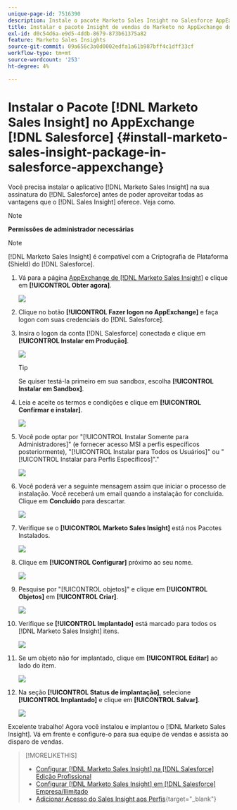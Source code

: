 ```yaml
---
unique-page-id: 7516390
description: Instale o pacote Marketo Sales Insight no Salesforce AppExchange - Documentação do Marketo - Documentação do produto
title: Instalar o pacote Insight de vendas do Marketo no AppExchange do Salesforce
exl-id: d0c54d6a-e9d5-4ddb-8679-873b61375a82
feature: Marketo Sales Insights
source-git-commit: 09a656c3a0d0002edfa1a61b987bff4c1dff33cf
workflow-type: tm+mt
source-wordcount: '253'
ht-degree: 4%

---
```


# Instalar o Pacote [!DNL Marketo Sales Insight] no AppExchange [!DNL Salesforce] {#install-marketo-sales-insight-package-in-salesforce-appexchange}

Você precisa instalar o aplicativo [!DNL Marketo Sales Insight] na sua assinatura do [!DNL Salesforce] antes de poder aproveitar todas as vantagens que o [!DNL Sales Insight] oferece. Veja como.

>[!NOTE]
>
>**Permissões de administrador necessárias**

>[!NOTE]
>
>[!DNL Marketo Sales Insight] é compatível com a Criptografia de Plataforma (Shield) do [!DNL Salesforce].

1. Vá para a página [AppExchange de [!DNL Marketo Sales Insight]](https://appexchange.salesforce.com/listingDetail?listingId=a0N30000001SVZmEAO) e clique em **[!UICONTROL Obter agora]**.

   ![](assets/install-marketo-sales-insight-package-in-salesforce-appexchange-1.png)

1. Clique no botão **[!UICONTROL Fazer logon no AppExchange]** e faça logon com suas credenciais do [!DNL Salesforce].

1. Insira o logon da conta [!DNL Salesforce] conectada e clique em **[!UICONTROL Instalar em Produção]**.

   ![](assets/install-marketo-sales-insight-package-in-salesforce-appexchange-2.png)

   >[!TIP]
   >
   >Se quiser testá-la primeiro em sua sandbox, escolha **[!UICONTROL Instalar em Sandbox]**.

1. Leia e aceite os termos e condições e clique em **[!UICONTROL Confirmar e instalar]**.

   ![](assets/install-marketo-sales-insight-package-in-salesforce-appexchange-3.png)

1. Você pode optar por &quot;[!UICONTROL Instalar Somente para Administradores]&quot; (e fornecer acesso MSI a perfis específicos posteriormente), &quot;[!UICONTROL Instalar para Todos os Usuários]&quot; ou &quot;[!UICONTROL Instalar para Perfis Específicos]&quot;.&quot;

   ![](assets/install-marketo-sales-insight-package-in-salesforce-appexchange-4.png)

1. Você poderá ver a seguinte mensagem assim que iniciar o processo de instalação. Você receberá um email quando a instalação for concluída. Clique em **Concluído** para descartar.

   ![](assets/install-marketo-sales-insight-package-in-salesforce-appexchange-5.png)

1. Verifique se o **[!UICONTROL Marketo Sales Insight]** está nos Pacotes Instalados.

   ![](assets/install-marketo-sales-insight-package-in-salesforce-appexchange-6.png)

1. Clique em **[!UICONTROL Configurar]** próximo ao seu nome.

   ![](assets/install-marketo-sales-insight-package-in-salesforce-appexchange-7.png)

1. Pesquise por &quot;[!UICONTROL objetos]&quot; e clique em **[!UICONTROL Objetos]** em **[!UICONTROL Criar]**.

   ![](assets/install-marketo-sales-insight-package-in-salesforce-appexchange-8.png)

1. Verifique se **[!UICONTROL Implantado]** está marcado para todos os [!DNL Marketo Sales Insight] itens.

   ![](assets/install-marketo-sales-insight-package-in-salesforce-appexchange-9.png)

1. Se um objeto não for implantado, clique em **[!UICONTROL Editar]** ao lado do item.

   ![](assets/install-marketo-sales-insight-package-in-salesforce-appexchange-10.png)

1. Na seção **[!UICONTROL Status de implantação]**, selecione **[!UICONTROL Implantado]** e clique em **[!UICONTROL Salvar]**.

   ![](assets/install-marketo-sales-insight-package-in-salesforce-appexchange-11.png)

Excelente trabalho! Agora você instalou e implantou o [!DNL Marketo Sales Insight]. Vá em frente e configure-o para sua equipe de vendas e assista ao disparo de vendas.

>[!MORELIKETHIS]
>
>* [Configurar [!DNL Marketo Sales Insight] na [!DNL Salesforce] Edição Profissional](/help/marketo/product-docs/marketo-sales-insight/msi-for-salesforce/configuration/configure-marketo-sales-insight-in-salesforce-professional-edition.md)
>* [Configurar [!DNL Marketo Sales Insight] em [!DNL Salesforce] Empresa/Ilimitado](/help/marketo/product-docs/marketo-sales-insight/msi-for-salesforce/configuration/configure-marketo-sales-insight-in-salesforce-enterprise-unlimited.md)
>* [Adicionar Acesso do Sales Insight aos Perfis](/help/marketo/product-docs/marketo-sales-insight/msi-for-salesforce/configuration/add-sales-insight-access-to-profiles.md){target="_blank"}

